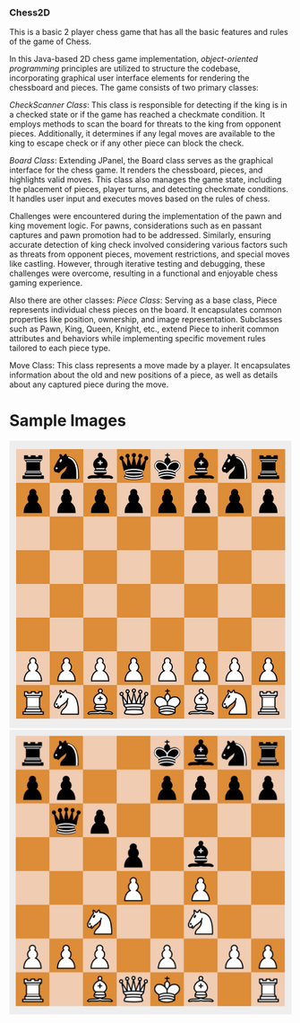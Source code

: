 ### Chess2D
This is a basic 2 player chess game that has all the basic features and rules of the game of Chess.

In this Java-based 2D chess game implementation, *object-oriented programming* principles are utilized to structure the codebase, incorporating graphical user interface elements for rendering the chessboard and pieces. The game consists of two primary classes:

*CheckScanner Class*: This class is responsible for detecting if the king is in a checked state or if the game has reached a checkmate condition. It employs methods to scan the board for threats to the king from opponent pieces. Additionally, it determines if any legal moves are available to the king to escape check or if any other piece can block the check.

*Board Class*: Extending JPanel, the Board class serves as the graphical interface for the chess game. It renders the chessboard, pieces, and highlights valid moves. This class also manages the game state, including the placement of pieces, player turns, and detecting checkmate conditions. It handles user input and executes moves based on the rules of chess.

Challenges were encountered during the implementation of the pawn and king movement logic. For pawns, considerations such as en passant captures and pawn promotion had to be addressed. Similarly, ensuring accurate detection of king check involved considering various factors such as threats from opponent pieces, movement restrictions, and special moves like castling. However, through iterative testing and debugging, these challenges were overcome, resulting in a functional and enjoyable chess gaming experience.

Also there are other classes:
*Piece Class*: Serving as a base class, Piece represents individual chess pieces on the board. It encapsulates common properties like position, ownership, and image representation. Subclasses such as Pawn, King, Queen, Knight, etc., extend Piece to inherit common attributes and behaviors while implementing specific movement rules tailored to each piece type.

Move Class: This class represents a move made by a player. It encapsulates information about the old and new positions of a piece, as well as details about any captured piece during the move.

# Sample Images
![](./img/Chess%201.png)
![](./img/Chess%202.png)

